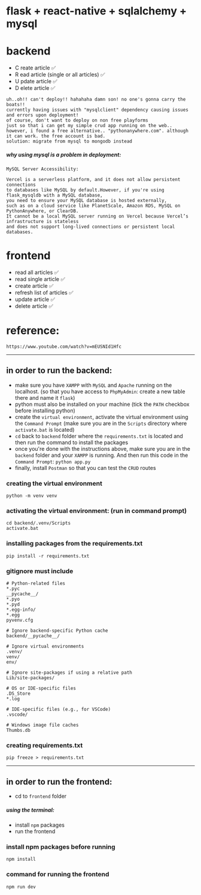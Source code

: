 # flask + react-native + sqlalchemy + mysql

# backend

- C reate article ✅
- R ead article (single or all articles) ✅
- U pdate article ✅
- D elete article ✅

```
uh..oh!! can't deploy!! hahahaha damn son! no one's gonna carry the boats!!
currently having issues with "mysqlclient" dependency causing issues and errors upon deployment!
of course, don't want to deploy on non free playforms
just so that i can get my simple crud app running on the web..
however, i found a free alternative.. "pythonanywhere.com". although it can work. the free account is bad.
solution: migrate from mysql to mongodb instead
```
##### why using mysql is a problem in deployment:
```
MySQL Server Accessibility:

Vercel is a serverless platform, and it does not allow persistent connections
to databases like MySQL by default.However, if you're using flask_mysqldb with a MySQL database,
you need to ensure your MySQL database is hosted externally,
such as on a cloud service like PlanetScale, Amazon RDS, MySQL on PythonAnywhere, or ClearDB.
It cannot be a local MySQL server running on Vercel because Vercel’s infrastructure is stateless
and does not support long-lived connections or persistent local databases.
```

# frontend

- read all articles ✅
- read single article ✅
- create article ✅
- refresh list of articles  ✅
- update article ✅
- delete article ✅

# reference:
```
https://www.youtube.com/watch?v=mEUSNId1Hfc
```
---

## in order to run the backend:

- make sure you have `XAMPP` with `MySQL` and `Apache` running on the localhost. (so that you have access to `PhpMyAdmin`: create a new table there and name it `flask`)
- python must also be installed on your machine (tick the `PATH` checkbox before installing python)
- create the `virtual environment`, activate the virtual environment using the `Command Prompt` (make sure you are in the `Scripts` directory where `activate.bat` is located)
- `cd` back to `backend` folder where the  `requirements.txt` is located and then run the command to install the packages
- once you're done with the instructions above, make sure you are in the `backend` folder and your `XAMPP` is running. And then run this code in the `Command Prompt`:
  `python app.py`
- finally, install `Postman` so that you can test the `CRUD` routes

### creating the virtual environment

```
python -m venv venv
```

### activating the virtual environment: (run in command prompt)

```
cd backend/.venv/Scripts
activate.bat
```

### installing packages from the requirements.txt

```
pip install -r requirements.txt
```

### gitignore must include

```
# Python-related files
*.pyc
__pycache__/
*.pyo
*.pyd
*.egg-info/
*.egg
pyvenv.cfg

# Ignore backend-specific Python cache
backend/__pycache__/

# Ignore virtual environments
.venv/
venv/
env/

# Ignore site-packages if using a relative path
Lib/site-packages/

# OS or IDE-specific files
.DS_Store
*.log

# IDE-specific files (e.g., for VSCode)
.vscode/

# Windows image file caches
Thumbs.db

```

### creating requirements.txt

```
pip freeze > requirements.txt
```

---

## in order to run the frontend:
- cd to `frontend` folder
##### using the terminal:
- install `npm` packages 
- run the frontend 

### install npm packages before running

```
npm install
```

### command for running the frontend

```
npm run dev
```


